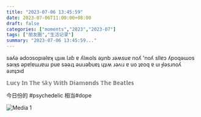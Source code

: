 ```yaml
---
title: "2023-07-06 13:45:59"
date: 2023-07-06T11:00:00+08:00
draft: false
categories: ["moments","2023","2023-07"]
tags: ["朋友圈","生活记录"]
summary: "2023-07-06 13:45:59..."
---
```


sǝʎǝ ǝdoɔsopıǝlɐʞ ɥʇıʍ lɹıɓ ɐ
ʎlʍols ǝʇınb ɹǝʍsuɐ noʎ 'noʎ sllɐɔ ʎpoqǝɯos
sǝıʞs ǝpɐlɐɯɹɐɯ puɐ sǝǝɹʇ ǝuıɹǝɓuɐʇ ɥʇıʍ
ɹǝʌıɹ ɐ uo ʇɐoq ɐ uı ɟlǝsɹnoʎ ǝɹnʇɔıd

𝕃𝕦𝕔𝕪 𝕀𝕟 𝕋𝕙𝕖 𝕊𝕜𝕪 𝕎𝕚𝕥𝕙 𝔻𝕚𝕒𝕞𝕠𝕟𝕕𝕤
𝕋𝕙𝕖 𝔹𝕖𝕒𝕥𝕝𝕖𝕤

今日份的 ​#psychedelic
​相当#dope

![Media 1](/Moments/photos/2023-07-06/202307061345590.jpg)

